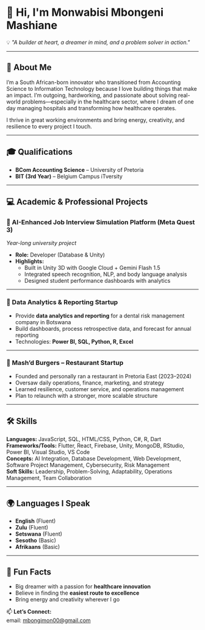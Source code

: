 # 👋 Hi, I'm Monwabisi Mbongeni Mashiane  

💡 *"A builder at heart, a dreamer in mind, and a problem solver in action."*

---

## 🚀 About Me  
I’m a South African-born innovator who transitioned from Accounting Science to Information Technology because I love building things that make an impact. I’m outgoing, hardworking, and passionate about solving real-world problems—especially in the healthcare sector, where I dream of one day managing hospitals and transforming how healthcare operates.  

I thrive in great working environments and bring energy, creativity, and resilience to every project I touch.  

---

## 🎓 Qualifications  
- **BCom Accounting Science** – University of Pretoria  
- **BIT (3rd Year)** – Belgium Campus iTversity  

---

## 💻 Academic & Professional Projects  

### 🔹 AI-Enhanced Job Interview Simulation Platform (Meta Quest 3)  
*Year-long university project*  
- **Role:** Developer (Database & Unity)  
- **Highlights:**  
  - Built in Unity 3D with Google Cloud + Gemini Flash 1.5  
  - Integrated speech recognition, NLP, and body language analysis  
  - Designed student performance dashboards with analytics  

---

### 🔹 Data Analytics & Reporting Startup  
- Provide **data analytics and reporting** for a dental risk management company in Botswana  
- Build dashboards, process retrospective data, and forecast for annual reporting  
- Technologies: **Power BI, SQL, Python, R, Excel**  

---

### 🔹 Mash’d Burgers – Restaurant Startup  
- Founded and personally ran a restaurant in Pretoria East (2023–2024)  
- Oversaw daily operations, finance, marketing, and strategy  
- Learned resilience, customer service, and operations management  
- Plan to relaunch with a stronger, more scalable structure  

---

## 🛠️ Skills  

**Languages:** JavaScript, SQL, HTML/CSS, Python, C#, R, Dart  
**Frameworks/Tools:** Flutter, React, Firebase, Unity, MongoDB, RStudio, Power BI, Visual Studio, VS Code  
**Concepts:** AI Integration, Database Development, Web Development, Software Project Management, Cybersecurity, Risk Management  
**Soft Skills:** Leadership, Problem-Solving, Adaptability, Operations Management, Team Collaboration  

---

## 🌍 Languages I Speak  
- **English** (Fluent)  
- **Zulu** (Fluent)  
- **Setswana** (Fluent)  
- **Sesotho** (Basic)  
- **Afrikaans** (Basic)  

---

## 🌟 Fun Facts  
- Big dreamer with a passion for **healthcare innovation**  
- Believe in finding the **easiest route to excellence**  
- Bring energy and creativity wherever I go  

📫 **Let’s Connect:**  
email: mbongimon00@gmail.com
